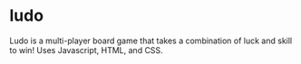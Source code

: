 # ludo
Ludo is a multi-player board game that takes a combination of luck and skill to win! Uses Javascript, HTML, and CSS.
